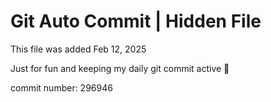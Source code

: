 # Git Auto Commit | Hidden File

This file was added Feb 12, 2025

Just for fun and keeping my daily git commit active 🤪

commit number: 296946
